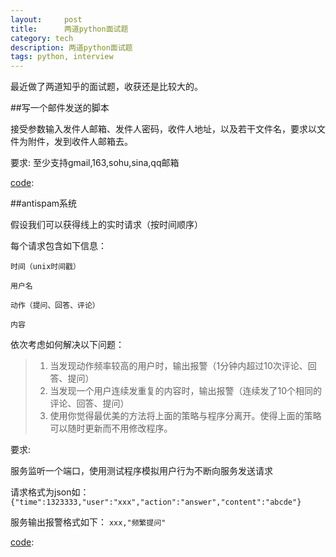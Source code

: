 ```yaml
---
layout:     post
title:      两道python面试题
category: tech
description: 两道python面试题
tags: python, interview
---
```


最近做了两道知乎的面试题，收获还是比较大的。

##写一个邮件发送的脚本

接受参数输入发件人邮箱、发件人密码，收件人地址，以及若干文件名，要求以文件为附件，发到收件人邮箱去。

要求: 至少支持gmail,163,sohu,sina,qq邮箱

[code](https://gist.github.com/2780008):

<script src="https://gist.github.com/2780008.js">
</script>


##antispam系统

假设我们可以获得线上的实时请求（按时间顺序）

每个请求包含如下信息：

    时间（unix时间戳）

    用户名

    动作（提问、回答、评论）

    内容

依次考虑如何解决以下问题：

>1. 当发现动作频率较高的用户时，输出报警（1分钟内超过10次评论、回答、提问）
>2. 当发现一个用户连续发重复的内容时，输出报警（连续发了10个相同的评论、回答、提问）
>3. 使用你觉得最优美的方法将上面的策略与程序分离开。使得上面的策略可以随时更新而不用修改程序。

要求:

服务监听一个端口，使用测试程序模拟用户行为不断向服务发送请求

请求格式为json如：
`{"time":1323333,"user":"xxx","action":"answer","content":"abcde"}`

服务输出报警格式如下：
`xxx,"频繁提问"`

[code](https://gist.github.com/2791877):
<script src="https://gist.github.com/2791877.js">
</script>

